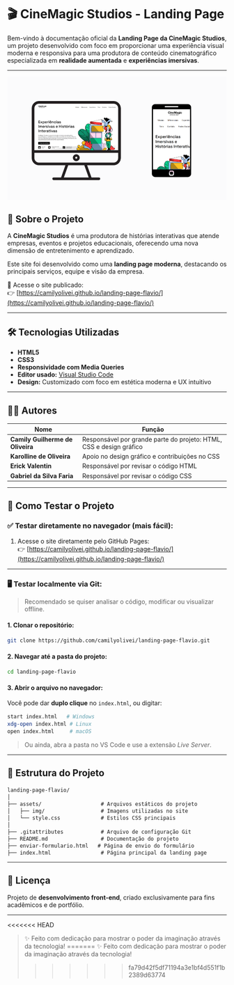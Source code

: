 # 🎬 CineMagic Studios - Landing Page

Bem-vindo à documentação oficial da **Landing Page da CineMagic Studios**, um projeto desenvolvido com foco em proporcionar uma experiência visual moderna e responsiva para uma produtora de conteúdo cinematográfico especializada em **realidade aumentada** e **experiências imersivas**.

---
![Telas](./assets/img/img-previa/previa.png)


## 🌟 Sobre o Projeto

A **CineMagic Studios** é uma produtora de histórias interativas que atende empresas, eventos e projetos educacionais, oferecendo uma nova dimensão de entretenimento e aprendizado.  

Este site foi desenvolvido como uma **landing page moderna**, destacando os principais serviços, equipe e visão da empresa.

🔗 Acesse o site publicado:  
👉 [https://camilyolivei.github.io/landing-page-flavio/](https://camilyolivei.github.io/landing-page-flavio/)

---

## 🛠️ Tecnologias Utilizadas

- **HTML5**  
- **CSS3**  
- **Responsividade com Media Queries**  
- **Editor usado:** [Visual Studio Code](https://code.visualstudio.com/)  
- **Design:** Customizado com foco em estética moderna e UX intuitivo

---

## 👩‍💻 Autores

| Nome                          | Função                                                                 |
|-------------------------------|------------------------------------------------------------------------|
| **Camily Guilherme de Oliveira** | Responsável por grande parte do projeto: HTML, CSS e design gráfico    |
| **Karolline de Oliveira**         | Apoio no design gráfico e contribuições no CSS                        |
| **Erick Valentin**               | Responsável por revisar o código HTML                                 |
| **Gabriel da Silva Faria**       | Responsável por revisar o código CSS                                  |

---

## 🧪 Como Testar o Projeto

### ✅ Testar diretamente no navegador (mais fácil):

1. Acesse o site diretamente pelo GitHub Pages:  
   👉 [https://camilyolivei.github.io/landing-page-flavio/](https://camilyolivei.github.io/landing-page-flavio/)

---

### 🖥️ Testar localmente via Git:

> Recomendado se quiser analisar o código, modificar ou visualizar offline.

#### 1. **Clonar o repositório:**

```bash
git clone https://github.com/camilyolivei/landing-page-flavio.git
```

#### 2. **Navegar até a pasta do projeto:**

```bash
cd landing-page-flavio
```

#### 3. **Abrir o arquivo no navegador:**

Você pode dar **duplo clique** no `index.html`, ou digitar:

```bash
start index.html   # Windows
xdg-open index.html # Linux
open index.html     # macOS
```

> Ou ainda, abra a pasta no VS Code e use a extensão *Live Server*.

---

## 📁 Estrutura do Projeto

```
landing-page-flavio/
│
├── assets/                   # Arquivos estáticos do projeto
│   ├── img/                  # Imagens utilizadas no site
│   └── style.css             # Estilos CSS principais
│
├── .gitattributes            # Arquivo de configuração Git
├── README.md                 # Documentação do projeto
├── enviar-formulario.html   # Página de envio do formulário
├── index.html                # Página principal da landing page
```

---

## 📄 Licença

Projeto de **desenvolvimento front-end**, criado exclusivamente para fins acadêmicos e de portfólio.

---

<<<<<<< HEAD
> ✨ Feito com dedicação para mostrar o poder da imaginação através da tecnologia!
=======
> ✨ Feito com dedicação para mostrar o poder da imaginação através da tecnologia!
>>>>>>> fa79d42f5df71194a3e1bf4d551f1b2389d63774
